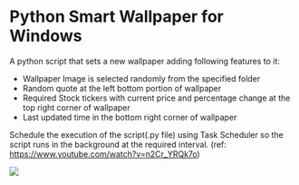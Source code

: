 
# Python Smart Wallpaper for Windows

A python script that sets a new wallpaper adding following features to it:
* Wallpaper Image is selected randomly from the specified folder
* Random quote at the left bottom portion of wallpaper
* Required Stock tickers with current price and percentage change at the top right corner of wallpaper  
* Last updated time in the bottom right corner of wallpaper

Schedule the execution of the script(.py file) using Task Scheduler so the script runs in the background at the required interval. (ref: https://www.youtube.com/watch?v=n2Cr_YRQk7o)

![](https://github.com/parasraorane/Python-Smart-Wallpaper-for-Windows/blob/main/demo.gif)